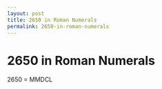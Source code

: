 ```yaml
---
layout: post
title: 2650 in Roman Numerals
permalink: 2650-in-roman-numerals
---
```


# 2650 in Roman Numerals

2650 = MMDCL
